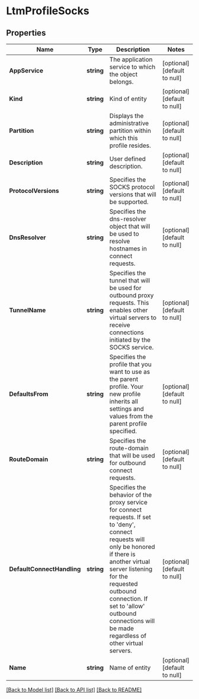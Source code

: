 # LtmProfileSocks

## Properties
Name | Type | Description | Notes
------------ | ------------- | ------------- | -------------
**AppService** | **string** | The application service to which the object belongs. | [optional] [default to null]
**Kind** | **string** | Kind of entity | [optional] [default to null]
**Partition** | **string** | Displays the administrative partition within which this profile resides. | [optional] [default to null]
**Description** | **string** | User defined description. | [optional] [default to null]
**ProtocolVersions** | **string** | Specifies the SOCKS protocol versions that will be supported. | [optional] [default to null]
**DnsResolver** | **string** | Specifies the dns-resolver object that will be used to resolve hostnames in connect requests. | [optional] [default to null]
**TunnelName** | **string** | Specifies the tunnel that will be used for outbound proxy requests. This enables other virtual servers to receive connections initiated by the SOCKS service. | [optional] [default to null]
**DefaultsFrom** | **string** | Specifies the profile that you want to use as the parent profile. Your new profile inherits all settings and values from the parent profile specified. | [optional] [default to null]
**RouteDomain** | **string** | Specifies the route-domain that will be used for outbound connect requests. | [optional] [default to null]
**DefaultConnectHandling** | **string** | Specifies the behavior of the proxy service for connect requests. If set to &#39;deny&#39;, connect requests will only be honored if there is another virtual server listening for the requested outbound connection. If set to &#39;allow&#39; outbound connections will be made regardless of other virtual servers. | [optional] [default to null]
**Name** | **string** | Name of entity | [optional] [default to null]

[[Back to Model list]](../README.md#documentation-for-models) [[Back to API list]](../README.md#documentation-for-api-endpoints) [[Back to README]](../README.md)



